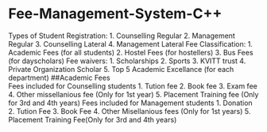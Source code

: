 # Fee-Management-System-C++
Types of Student Registration:
       1. Counselling Regular
       2. Management Regular
       3. Counselling Lateral
       4. Management Lateral
Fee Classification:
       1. Academic Fees (for all students)
       2. Hostel Fees  (for hostellers)
       3. Bus Fees (for dayscholars)
Fee waivers:
       1. Scholarships
       2. Sports
       3. KVITT trust
       4. Private Organization Scholar
       5. Top 5 Academic Excellance (for each department)
##Academic Fees  
  Fees included for Counselling students
       1. Tution fee
       2. Book fee
       3. Exam fee
       4. Other missellanious fee (Only for 1st year)
       5. Placement Training fee (Only for 3rd and 4th years)
 Fees included for Management students
       1. Donation
       2. Tution Fee
       3. Book Fee
       4. Other Misellanious fees (Only for 1st years)
       5. Placement Training Fee(Only for 3rd and 4th years) 
